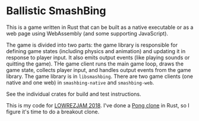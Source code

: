 # Ballistic SmashBing

This is a game written in Rust that can be built as a native executable or as
a web page using WebAssembly (and some supporting JavaScript).

The game is divided into two parts: the game library is responsible for defining
game states (including physics and animation) and updating it in response to
player input. It also emits output events (like playing sounds or quitting the
game). THe game client runs the main game loop, draws the game state, collects
player input, and handles output events from the game library. The game library
is in `libsmashbing`. There are two game clients (one native and one web) in
`smashbing-native` and `smashbing-web`.

See the individual crates for build and test instructions.

This is my code for [LOWREZJAM 2018](https://itch.io/jam/lowrezjam-2018).
I've done a [Pong clone](https://nknight.itch.io/wondrousbingball) in Rust,
so I figure it's time to do a breakout clone.
